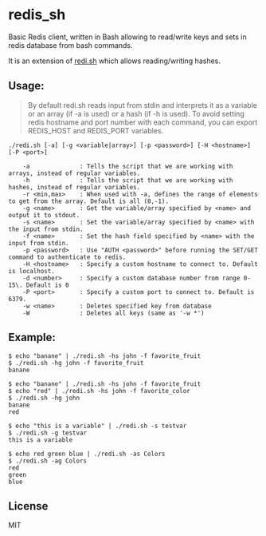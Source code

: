 # redis_sh
Basic Redis client, written in Bash allowing to read/write keys and sets in redis database from bash commands.

It is an extension of [redi.sh](https://github.com/crypt1d/redi.sh) which allows reading/writing hashes.

## Usage:

> By default redi.sh reads input from stdin and interprets it as a variable or an array (if -a is used) or a hash (if -h is used).
>To avoid setting redis hostname and port number with each command, you can export REDIS_HOST and REDIS_PORT variables.

```
./redi.sh [-a] [-g <variable|array>] [-p <password>] [-H <hostname>] [-P <port>]

    -a              : Tells the script that we are working with arrays, instead of regular variables.
    -h              : Tells the script that we are working with hashes, instead of regular variables.
    -r <min,max>    : When used with -a, defines the range of elements to get from the array. Default is all (0,-1).
    -g <name>       : Get the variable/array specified by <name> and output it to stdout.
    -s <name>       : Set the variable/array specified by <name> with the input from stdin.
    -f <name>       : Set the hash field specified by <name> with the input from stdin.
    -p <password>   : Use "AUTH <password>" before running the SET/GET command to authenticate to redis.
    -H <hostname>   : Specify a custom hostname to connect to. Default is localhost.
    -d <number>     : Specify a custom database number from range 0-15\. Default is 0
    -P <port>       : Specify a custom port to connect to. Default is 6379.
    -w <name>       : Deletes specified key from database
    -W              : Deletes all keys (same as '-w *')
```

## Example:
```shell
$ echo "banane" | ./redi.sh -hs john -f favorite_fruit
$ ./redi.sh -hg john -f favorite_fruit
banane
```

```shell
$ echo "banane" | ./redi.sh -hs john -f favorite_fruit
$ echo "red" | ./redi.sh -hs john -f favorite_color
$ ./redi.sh -hg john
banane
red
```

```shell
$ echo "this is a variable" | ./redi.sh -s testvar
$ ./redi.sh -g testvar
this is a variable
```

```shell
$ echo red green blue | ./redi.sh -as Colors
$ ./redi.sh -ag Colors
red
green
blue
```

## License

MIT